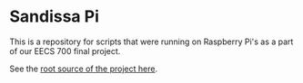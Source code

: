 # Sandissa Pi

This is a repository for scripts that were running on Raspberry Pi's 
as a part of our EECS 700 final project.

See the [root source of the project here](https://github.com/thecsw/sandissa-dev).
